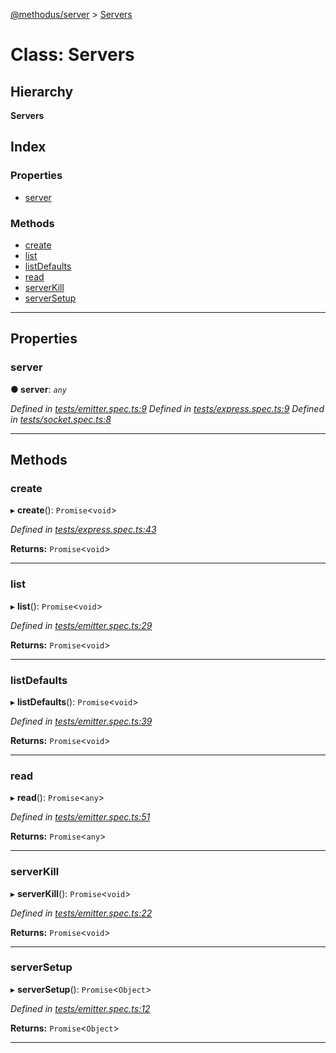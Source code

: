 [@methodus/server](../README.md) > [Servers](../classes/servers.md)

# Class: Servers

## Hierarchy

**Servers**

## Index

### Properties

* [server](servers.md#server)

### Methods

* [create](servers.md#create)
* [list](servers.md#list)
* [listDefaults](servers.md#listdefaults)
* [read](servers.md#read)
* [serverKill](servers.md#serverkill)
* [serverSetup](servers.md#serversetup)

---

## Properties

<a id="server"></a>

###  server

**● server**: *`any`*

*Defined in [tests/emitter.spec.ts:9](https://github.com/nodulusteam/methodus.dev/blob/907fca8/src/tests/emitter.spec.ts#L9)*
*Defined in [tests/express.spec.ts:9](https://github.com/nodulusteam/methodus.dev/blob/907fca8/src/tests/express.spec.ts#L9)*
*Defined in [tests/socket.spec.ts:8](https://github.com/nodulusteam/methodus.dev/blob/907fca8/src/tests/socket.spec.ts#L8)*

___

## Methods

<a id="create"></a>

###  create

▸ **create**(): `Promise`<`void`>

*Defined in [tests/express.spec.ts:43](https://github.com/nodulusteam/methodus.dev/blob/907fca8/src/tests/express.spec.ts#L43)*

**Returns:** `Promise`<`void`>

___
<a id="list"></a>

###  list

▸ **list**(): `Promise`<`void`>

*Defined in [tests/emitter.spec.ts:29](https://github.com/nodulusteam/methodus.dev/blob/907fca8/src/tests/emitter.spec.ts#L29)*

**Returns:** `Promise`<`void`>

___
<a id="listdefaults"></a>

###  listDefaults

▸ **listDefaults**(): `Promise`<`void`>

*Defined in [tests/emitter.spec.ts:39](https://github.com/nodulusteam/methodus.dev/blob/907fca8/src/tests/emitter.spec.ts#L39)*

**Returns:** `Promise`<`void`>

___
<a id="read"></a>

###  read

▸ **read**(): `Promise`<`any`>

*Defined in [tests/emitter.spec.ts:51](https://github.com/nodulusteam/methodus.dev/blob/907fca8/src/tests/emitter.spec.ts#L51)*

**Returns:** `Promise`<`any`>

___
<a id="serverkill"></a>

###  serverKill

▸ **serverKill**(): `Promise`<`void`>

*Defined in [tests/emitter.spec.ts:22](https://github.com/nodulusteam/methodus.dev/blob/907fca8/src/tests/emitter.spec.ts#L22)*

**Returns:** `Promise`<`void`>

___
<a id="serversetup"></a>

###  serverSetup

▸ **serverSetup**(): `Promise`<`Object`>

*Defined in [tests/emitter.spec.ts:12](https://github.com/nodulusteam/methodus.dev/blob/907fca8/src/tests/emitter.spec.ts#L12)*

**Returns:** `Promise`<`Object`>

___

